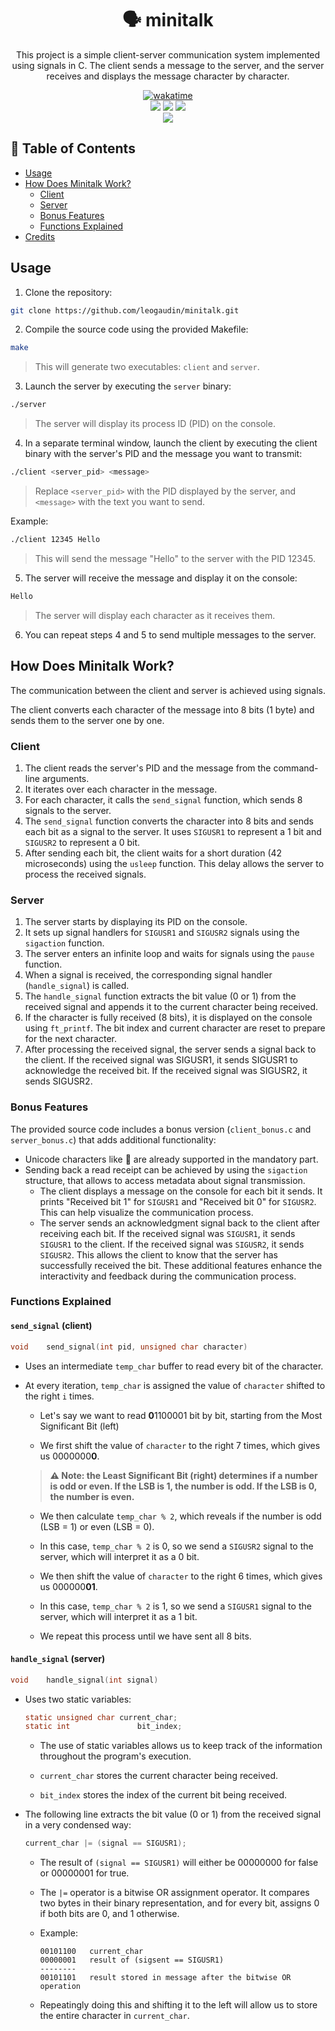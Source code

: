 <div align="center">
	<h1>🗣️ minitalk</h1>
	<p>This project is a simple client-server communication system implemented using signals in C. The client sends a message to the server, and the server receives and displays the message character by character.</p>
   <a href="https://wakatime.com/badge/user/db0e5671-cec5-4e7b-9d41-19a881e67f7d/project/56f4877c-3ac5-4648-9b71-95c3b46426ff"><img src="https://wakatime.com/badge/user/db0e5671-cec5-4e7b-9d41-19a881e67f7d/project/56f4877c-3ac5-4648-9b71-95c3b46426ff.svg" alt="wakatime"></a>
   <br />
	<img src="https://img.shields.io/badge/norminette-passing-success"/>
	<a href="https://developer.apple.com/library/archive/documentation/Performance/Conceptual/ManagingMemory/Articles/FindingLeaks.html"><img src="https://img.shields.io/badge/leaks-none-success" /></a>
	<img src="https://img.shields.io/badge/bonus-included-success"/>
	<br />
	<img src="https://img.shields.io/badge/-125%2F100-success?logo=42&logoColor=fff" />
</div>

## 📖 Table of Contents
<!--ts-->
   * [Usage](#usage)
   * [How Does Minitalk Work?](#how-does-minitalk-work)
      * [Client](#client)
      * [Server](#client)
      * [Bonus Features](#bonus-features)
      * [Functions Explained](#functions-explained)
   * [Credits](#dependency)
<!--te-->

## Usage

1. Clone the repository:

```bash
git clone https://github.com/leogaudin/minitalk.git
```

2. Compile the source code using the provided Makefile:
```bash
make
```

> This will generate two executables: `client` and `server`.

3. Launch the server by executing the `server` binary:
```bash
./server
```

> The server will display its process ID (PID) on the console.

4. In a separate terminal window, launch the client by executing the client binary with the server's PID and the message you want to transmit:

```bash
./client <server_pid> <message>
```

> Replace `<server_pid>` with the PID displayed by the server, and `<message>` with the text you want to send.

Example:
```bash
./client 12345 Hello
```

> This will send the message "Hello" to the server with the PID 12345.

5. The server will receive the message and display it on the console:

```bash
Hello
```

> The server will display each character as it receives them.

6. You can repeat steps 4 and 5 to send multiple messages to the server.

## How Does Minitalk Work?

The communication between the client and server is achieved using signals.

The client converts each character of the message into 8 bits (1 byte) and sends them to the server one by one.

### Client
1. The client reads the server's PID and the message from the command-line arguments.
2. It iterates over each character in the message.
3. For each character, it calls the `send_signal` function, which sends 8 signals to the server.
4. The `send_signal` function converts the character into 8 bits and sends each bit as a signal to the server. It uses `SIGUSR1` to represent a 1 bit and `SIGUSR2` to represent a 0 bit.
5. After sending each bit, the client waits for a short duration (42 microseconds) using the `usleep` function. This delay allows the server to process the received signals.

### Server
1. The server starts by displaying its PID on the console.
2. It sets up signal handlers for `SIGUSR1` and `SIGUSR2` signals using the `sigaction` function.
3. The server enters an infinite loop and waits for signals using the `pause` function.
4. When a signal is received, the corresponding signal handler (`handle_signal`) is called.
5. The `handle_signal` function extracts the bit value (0 or 1) from the received signal and appends it to the current character being received.
6. If the character is fully received (8 bits), it is displayed on the console using `ft_printf`. The bit index and current character are reset to prepare for the next character.
7. After processing the received signal, the server sends a signal back to the client. If the received signal was SIGUSR1, it sends SIGUSR1 to acknowledge the received bit. If the received signal was SIGUSR2, it sends SIGUSR2.

### Bonus Features

The provided source code includes a bonus version (`client_bonus.c` and `server_bonus.c`) that adds additional functionality:

* Unicode characters like 🦁 are already supported in the mandatory part.
* Sending back a read receipt can be achieved by using the `sigaction` structure, that allows to access metadata about signal transmission.
   * The client displays a message on the console for each bit it sends. It prints "Received bit 1" for `SIGUSR1` and "Received bit 0" for `SIGUSR2`. This can help visualize the communication process.
   * The server sends an acknowledgment signal back to the client after receiving each bit. If the received signal was `SIGUSR1`, it sends `SIGUSR1` to the client. If the received signal was `SIGUSR2`, it sends `SIGUSR2`. This allows the client to know that the server has successfully received the bit.
These additional features enhance the interactivity and feedback during the communication process.

### Functions Explained
#### `send_signal` (client)

```C
void	send_signal(int pid, unsigned char character)
```
* Uses an intermediate `temp_char` buffer to read every bit of the character.
* At every iteration, `temp_char` is assigned the value of `character` shifted to the right `i` times.
   * Let's say we want to read **0**1100001 bit by bit, starting from the Most Significant Bit (left)

   * We first shift the value of `character` to the right 7 times, which gives us 0000000**0**.

   > **⚠️ Note: the Least Significant Bit (right) determines if a number is odd or even. If the LSB is 1, the number is odd. If the LSB is 0, the number is even.**

   * We then calculate `temp_char % 2`, which reveals if the number is odd (LSB = 1) or even (LSB = 0).

   * In this case, `temp_char % 2` is 0, so we send a `SIGUSR2` signal to the server, which will interpret it as a 0 bit.

   * We then shift the value of `character` to the right 6 times, which gives us 000000**01**.

   * In this case, `temp_char % 2` is 1, so we send a `SIGUSR1` signal to the server, which will interpret it as a 1 bit.

   * We repeat this process until we have sent all 8 bits.

#### `handle_signal` (server)
```C
void	handle_signal(int signal)
```
* Uses two static variables:
   ```C
   static unsigned char	current_char;
   static int				bit_index;
   ```
   * The use of static variables allows us to keep track of the information throughout the program's execution.

   * `current_char` stores the current character being received.

   * `bit_index` stores the index of the current bit being received.

* The following line extracts the bit value (0 or 1) from the received signal in a very condensed way:
   ```C
   current_char |= (signal == SIGUSR1);
   ```
   * The result of `(signal == SIGUSR1)` will either be 00000000 for false or 00000001 for true.

   * The `|=` operator is a bitwise OR assignment operator. It compares two bytes in their binary representation, and for every bit, assigns 0 if both bits are 0, and 1 otherwise.

   * Example:
      ```
      00101100   current_char
      00000001   result of (sigsent == SIGUSR1)
      --------
      00101101   result stored in message after the bitwise OR operation
      ```

   * Repeatingly doing this and shifting it to the left will allow us to store the entire character in `current_char`.
